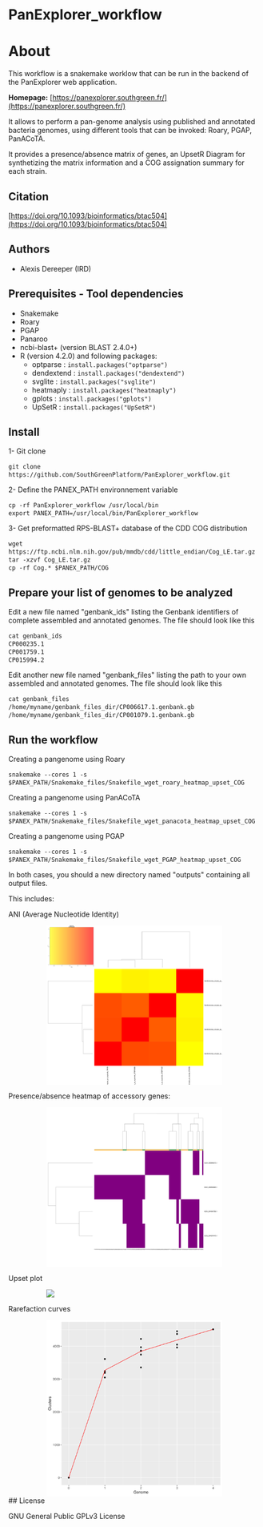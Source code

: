 # PanExplorer_workflow

# About

This workflow is a snakemake worklow that can be run in the backend of the PanExplorer web application.

**Homepage:** [https://panexplorer.southgreen.fr/](https://panexplorer.southgreen.fr/)

It allows to perform a pan-genome analysis using published and annotated bacteria genomes, using different tools that can be invoked: Roary, PGAP, PanACoTA.

It provides a presence/absence matrix of genes, an UpsetR Diagram for synthetizing the matrix information and a COG assignation summary for each strain.


## Citation

[https://doi.org/10.1093/bioinformatics/btac504](https://doi.org/10.1093/bioinformatics/btac504)

## Authors

* Alexis Dereeper (IRD)

## Prerequisites - Tool dependencies

- Snakemake
- Roary
- PGAP
- Panaroo
- ncbi-blast+ (version BLAST 2.4.0+)
- R (version 4.2.0) and following packages:
  - optparse : ``install.packages("optparse")``
  - dendextend : ``install.packages("dendextend")``
  - svglite : ``install.packages("svglite")``
  - heatmaply : ``install.packages("heatmaply")``
  - gplots : ``install.packages("gplots")``
  - UpSetR : ``install.packages("UpSetR")``

## Install

1- Git clone

```
git clone https://github.com/SouthGreenPlatform/PanExplorer_workflow.git
```

2- Define the PANEX_PATH environnement variable

```
cp -rf PanExplorer_workflow /usr/local/bin
export PANEX_PATH=/usr/local/bin/PanExplorer_workflow
```

3- Get preformatted RPS-BLAST+ database of the CDD COG distribution

```
wget https://ftp.ncbi.nlm.nih.gov/pub/mmdb/cdd/little_endian/Cog_LE.tar.gz
tar -xzvf Cog_LE.tar.gz
cp -rf Cog.* $PANEX_PATH/COG
```

## Prepare your list of genomes to be analyzed

Edit a new file named "genbank_ids" listing the Genbank identifiers of complete assembled and annotated genomes.
The file should look like this
```
cat genbank_ids
CP000235.1
CP001759.1
CP015994.2
```

Edit another new file named "genbank_files" listing the path to your own assembled and annotated genomes.
The file should look like this
```
cat genbank_files
/home/myname/genbank_files_dir/CP006617.1.genbank.gb
/home/myname/genbank_files_dir/CP001079.1.genbank.gb
```


## Run the workflow

Creating a pangenome using Roary

```
snakemake --cores 1 -s $PANEX_PATH/Snakemake_files/Snakefile_wget_roary_heatmap_upset_COG
```

Creating a pangenome using PanACoTA

```
snakemake --cores 1 -s $PANEX_PATH/Snakemake_files/Snakefile_wget_panacota_heatmap_upset_COG
```

Creating a pangenome using PGAP

```
snakemake --cores 1 -s $PANEX_PATH/Snakemake_files/Snakefile_wget_PGAP_heatmap_upset_COG
```

In both cases, you should a new directory named "outputs" containing all output files.

This includes:

 ANI (Average Nucleotide Identity)

 <img src="images/fastani.out.svg" align="center" width="70%" style="display: block; margin: auto;"/>
 
 Presence/absence heatmap of accessory genes:
 
 <img src="images/heatmap.svg.complete.new.svg" align="center" width="70%" style="display: block; margin: auto;"/>

 Upset plot

 <img src="images/upset.svg" align="center" width="70%" style="display: block; margin: auto;"/>

 Rarefaction curves

 <img src="images/rarefaction_curves.svg" align="center" width="70%" style="display: block; margin: auto;"/>
## License

GNU General Public GPLv3 License
